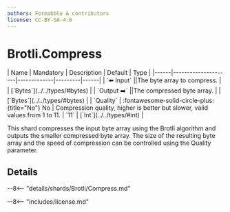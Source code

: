 ```yaml
---
authors: Formabble & contributors
license: CC-BY-SA-4.0
---
```



# Brotli.Compress

<div class="sh-parameters" markdown="1">
| Name | Mandatory | Description | Default | Type |
|------|---------------------|-------------|---------|------|
| `⬅️ Input` ||The byte array to compress. | | [`Bytes`](../../types/#bytes) |
| `Output ➡️` ||The compressed byte array. | | [`Bytes`](../../types/#bytes) |
| `Quality` | :fontawesome-solid-circle-plus:{title="No"} No  | Compression quality, higher is better but slower, valid values from 1 to 11. | `11` | [`Int`](../../types/#int) |

</div>

This shard compresses the input byte array using the Brotli algorithm and outputs the smaller compressed byte array. The size of the resulting byte array and the speed of compression can be controlled using the Quality parameter.

## Details

--8<-- "details/shards/Brotli/Compress.md"


--8<-- "includes/license.md"

